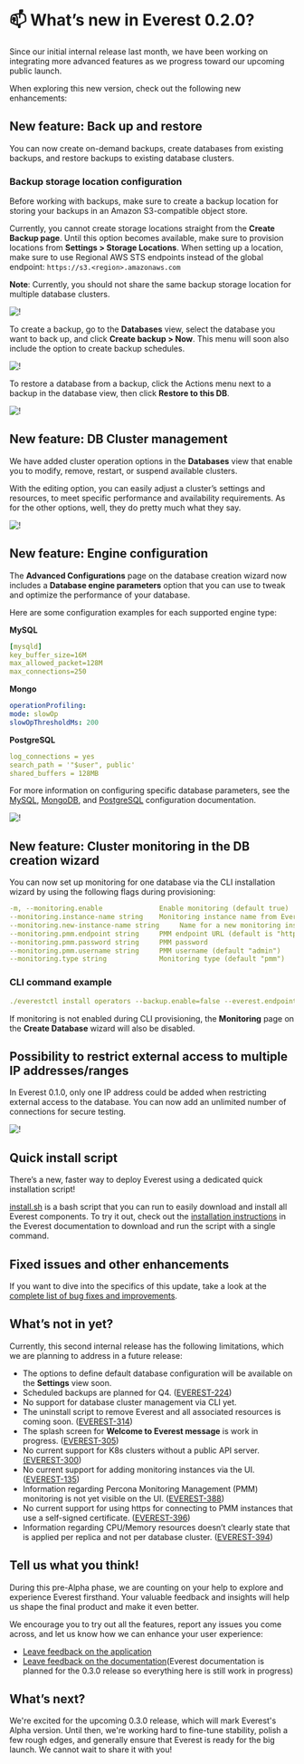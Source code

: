 # 📫 What’s new in Everest 0.2.0?

Since our initial internal release last month, we have been working on integrating more advanced features as we progress toward our upcoming public launch.

When exploring this new version, check out the following new enhancements:

## New feature: Back up and restore 

You can now create on-demand backups, create databases from existing backups, and restore backups to existing database clusters. 

### Backup storage location configuration

Before working with backups, make sure to create a backup location for storing your backups in an Amazon S3-compatible object store. 

Currently, you cannot create storage locations straight from the **Create Backup page**. Until this option becomes available, make sure to provision locations from **Settings > Storage Locations**. When setting up a location, make sure to use Regional AWS STS endpoints instead of the global endpoint: `https://s3.<region>.amazonaws.com`

**Note**: Currently, you should not share the same backup storage location for multiple database clusters.

 ![!](../images/storage_RN.png)

To create a backup, go to the  **Databases** view, select the database you want to back up, and click **Create backup > Now**. This menu will soon also include the option to create backup schedules. 

  ![!](../images/backup_RN.png)

To restore a database from a backup, click the  Actions menu next to a backup in the database view, then click **Restore to this DB**.

  ![!](../images/restore_RN.png)

## New feature: DB Cluster management 

We have added cluster operation options in the **Databases** view that enable you to modify, remove, restart, or suspend available clusters.

With the editing option, you can easily adjust a cluster’s settings and resources, to meet specific performance and availability requirements. As for the other options, well, they do pretty much what they say. 

  ![!](../images/cluster_MN_RN.png)

## New feature: Engine configuration

The **Advanced Configurations** page on the database creation wizard now includes a **Database engine parameters** option that you can use to tweak and optimize the performance of your database. 

Here are some configuration examples for each supported engine type: 


**MySQL**

```yaml
[mysqld]
key_buffer_size=16M
max_allowed_packet=128M
max_connections=250
```


**Mongo**

```yaml
operationProfiling:
mode: slowOp
slowOpThresholdMs: 200
```

**PostgreSQL**

```yaml
log_connections = yes
search_path = '"$user", public'
shared_buffers = 128MB
```

For more information on configuring specific database parameters, see the [MySQL](https://dev.mysql.com/doc/refman/8.0/en/option-files.html), [MongoDB](https://www.mongodb.com/docs/manual/reference/configuration-options/), and  [PostgreSQL](https://www.postgresql.org/docs/current/config-setting.html#CONFIG-SETTING-CONFIGURATION-FILE) configuration documentation.

 ![!](../images/advanced_configs.png)


## New feature: Cluster monitoring in the DB creation wizard

You can now set up monitoring for one database via the CLI installation wizard by using the following flags during provisioning: 


```yaml
-m, --monitoring.enable              Enable monitoring (default true)
--monitoring.instance-name string    Monitoring instance name from Everest. If defined, other monitoring configuration is ignored
--monitoring.new-instance-name string     Name for a new monitoring instance 
--monitoring.pmm.endpoint string     PMM endpoint URL (default is "http://127.0.0.1")
--monitoring.pmm.password string     PMM password
--monitoring.pmm.username string     PMM username (default "admin")
--monitoring.type string             Monitoring type (default "pmm")
```

### CLI command example


```yaml
./everestctl install operators --backup.enable=false --everest.endpoint=http://127.0.0.1:8080 --operator.mongodb=true --operator.postgresql=true --operator.xtradb-cluster=true --monitoring.enable=true --monitoring.type=pmm --monitoring.new-instance-name=local-pmm --monitoring.pmm.endpoint=http://127.0.0.1 --monitoring.pmm.username=admin --monitoring.pmm.password=admin --skip-wizard
```

If monitoring is not enabled during CLI provisioning, the **Monitoring** page on the **Create Database** wizard will also be disabled.

## Possibility to restrict external access to multiple IP addresses/ranges

In Everest 0.1.0, only one IP address could be added when restricting external access to the database. You can now add an unlimited number of connections for secure testing.

 ![!](../images/source_range.png)

## Quick install script

There’s a new, faster way to deploy Everest using a dedicated quick installation script!

[install.sh](https://raw.githubusercontent.com/percona/percona-everest-cli/v0.2.0/install.sh) is a bash script that you can run to easily download and install all Everest components. To try it out, check out the [installation instructions](https://everest-doc.onrender.com/get-started/quickstart.html) in the Everest documentation to download and run the script with a single command.

## Fixed issues and other enhancements

If you want to dive into the specifics of this update, take a look at the [complete list of bug fixes and improvements](https://jira.percona.com/issues/?filter=15715).

## What’s not in yet?

Currently, this second internal release has the following limitations, which we are planning to address in a future release: 

- The options to define default database configuration will be available on the
 **Settings** view soon.
- Scheduled backups are planned for Q4. ([EVEREST-224](https://jira.percona.com/browse/EVEREST-224))
- No support for database cluster management via CLI yet.
- The uninstall script to remove Everest and all associated resources is coming soon. ([EVEREST-314](https://jira.percona.com/browse/EVEREST-314))
- The splash screen for **Welcome to Everest message** is work in progress. ([EVEREST-305](https://jira.percona.com/browse/EVEREST-305))
- No current support for K8s clusters without a public API server. [(EVEREST-300](https://jira.percona.com/browse/EVEREST-300))
- No current support for adding monitoring instances via the UI. ([EVEREST-135](https://jira.percona.com/browse/EVEREST-135))
- Information regarding Percona Monitoring Management (PMM) monitoring is not yet visible on the UI. ([EVEREST-388]((https://jira.percona.com/browse/EVEREST-135)))
- No current support for using https for connecting to PMM instances that use a self-signed certificate. ([EVEREST-396](https://jira.percona.com/browse/EVEREST-396))
- Information regarding CPU/Memory resources doesn’t clearly state that is applied per replica and not per database cluster. ([EVEREST-394]((https://jira.percona.com/browse/EVEREST-394)))


## Tell us what you think!

During this pre-Alpha phase, we are counting on your help to explore and experience Everest firsthand. Your valuable feedback and insights will help us shape the final product and make it even better. 

We encourage you to try out all the features, report any issues you come across, and let us know how we can enhance your user experience:

- [Leave feedback on the application](https://www.notion.so/percona/d67b6dd6afa04a149ab8685c609dbda8?v=ee3ab0c7c4d5490aa57552eb506da3bb)
- [Leave feedback on the documentation](https://everest-doc.onrender.com/)(Everest documentation is planned for the 0.3.0 release so everything here is still work in progress)	


## What’s next?

We're excited for the upcoming 0.3.0 release, which will mark Everest's Alpha version. 
Until then, we're working hard to fine-tune stability, polish a few rough edges, and generally ensure that Everest is ready for the big launch. We cannot wait to share it with you!
